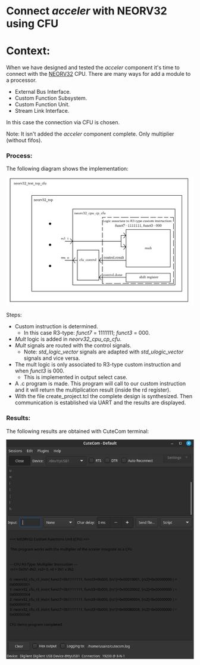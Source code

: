 # Connect *acceler* with NEORV32 using CFU

# Context:

When we have designed and tested the *acceler* component it's time to connect with the [NEORV32](https://github.com/stnolting/neorv32) CPU. There are many ways for add a module to a processor.

- External Bus Interface.
- Custom Function Subsystem.
- Custom Function Unit.
- Stream Link Interface.

In this case the connection via CFU is chosen.

Note: It isn't added the *acceler* component complete. Only multiplier (without fifos).

### Process:

The following diagram shows the implementation: 

![Plano](https://raw.githubusercontent.com/Unike267/Photos/master/UNI-Photos/Practices/cfu_plano.png)

Steps:

- Custom instruction is determined. 
    - In this case R3-type: *funct7* = 1111111; *funct3* = 000.
- *Mult* logic is added in *neorv32_cpu_cp_cfu*.
- *Mult* signals are routed with the control signals.
    - Note: *std_logic_vector* signals are adapted with *std_ulogic_vector* signals and vice versa.
- The mult logic is only associated to R3-type custom instruction and when *funct3* is 000.
    - This is implemented in output select case.
- A .c program is made. This program will call to our custom instruction and it will return the multiplication result (inside the rd register).
- With the file create_project.tcl the complete design is synthesized. Then communication is established via UART and the results are displayed.

### Results:

The following results are obtained with CuteCom terminal:

![Result](https://raw.githubusercontent.com/Unike267/Photos/master/UNI-Photos/Practices/cfu_result.png)

    

